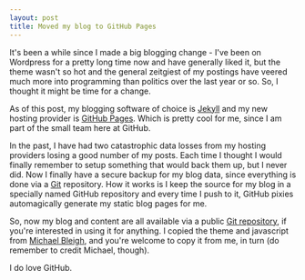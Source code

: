 ```yaml
---
layout: post
title: Moved my blog to GitHub Pages
---
```


It's been a while since I made a big blogging change - I've been on Wordpress
for a pretty long time now and have generally liked it, but the theme wasn't 
so hot and the general zeitgiest of my postings have veered much more into
programming than politics over the last year or so.  So, I thought it might
be time for a change.

As of this post, my blogging software of choice is 
[Jekyll](http://github.com/mojombo/jekyll/tree/master) and my new hosting
provider is [GitHub Pages](http://github.com/blog/272-github-pages).  Which 
is pretty cool for me, since I am part of the small team here at GitHub.

In the past, I have had two catastrophic data losses from my hosting providers
losing a good number of my posts.  Each time I thought I would finally remember
to setup something that would back them up, but I never did.  Now I finally 
have a secure backup for my blog data, since everything is done via a 
[Git](http://git-scm.com) repository.  How it works is I keep the source for
my blog in a specially named GitHub repository and every time I push to it, 
GitHub pixies automagically generate my static blog pages for me.

So, now my blog and content are all available via a public 
[Git repository](http://github.com/schacon/schacon.github.com),
if you're interested in using it for anything.  I copied the theme and javascript
from [Michael Bleigh](http://github.com/mbleigh), and you're welcome to copy
it from me, in turn (do remember to credit Michael, though).

I do love GitHub.